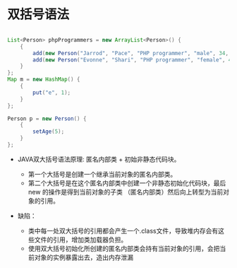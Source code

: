 # 双括号语法


```java

List<Person> phpProgrammers = new ArrayList<Person>() {
    {
        add(new Person("Jarrod", "Pace", "PHP programmer", "male", 34, 1550));
        add(new Person("Evonne", "Shari", "PHP programmer", "female", 40, 1800));
    }
};
Map m = new HashMap() {
    {
        put("e", 1);
    }
};

Person p = new Person() {
    {
        setAge(5);
    }
};

```



* JAVA双大括号语法原理: 匿名内部类 + 初始非静态代码块。

    - 第一个大括号是创建一个继承当前对象的匿名内部类。
    - 第二个大括号是在这个匿名内部类中创建一个非静态初始化代码块，最后new 的操作是得到当前对象的子类 （匿名内部类）然后向上转型为当前对象的引用。

* 缺陷：

    - 类中每一处双大括号的引用都会产生一个.class文件，导致堆内存会有这些文件的引用，增加类加载器负担。
    - 使用双大括号初始化所创建的匿名内部类会持有当前对象的引用，会把当前对象的实例暴露出去，造出内存泄漏

















